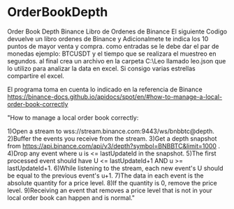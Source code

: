 # OrderBookDepth
Order Book Depth Binance Libro de Ordenes de Binance
El siguiente Codigo devuelve un libro ordenes de Binance y Adicionalmete te indica los 10 puntos de mayor venta y compra.
como entradas se le debe dar el par de monedas ejemplo: BTCUSDT y el tiempo que se realizara el muestreo en segundos.
al final crea un archivo en la carpeta C:\Leo llamado leo.json que lo utilizo para analizar la data en excel. Si consigo varias estrellas compartire el excel.

El programa toma en cuenta lo indicado en la referencia de Binance https://binance-docs.github.io/apidocs/spot/en/#how-to-manage-a-local-order-book-correctly

"How to manage a local order book correctly:

1)Open a stream to wss://stream.binance.com:9443/ws/bnbbtc@depth.
2)Buffer the events you receive from the stream.
3)Get a depth snapshot from https://api.binance.com/api/v3/depth?symbol=BNBBTC&limit=1000 .
4)Drop any event where u is <= lastUpdateId in the snapshot.
5)The first processed event should have U <= lastUpdateId+1 AND u >= lastUpdateId+1.
6)While listening to the stream, each new event's U should be equal to the previous event's u+1.
7)The data in each event is the absolute quantity for a price level.
8)If the quantity is 0, remove the price level.
9)Receiving an event that removes a price level that is not in your local order book can happen and is normal."
